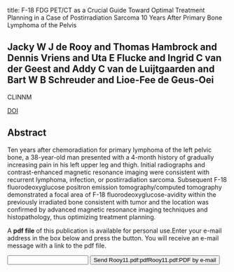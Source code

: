 title: F-18 FDG PET/CT as a Crucial Guide Toward Optimal Treatment Planning in a Case of Postirradiation Sarcoma 10 Years After Primary Bone Lymphoma of the Pelvis

## Jacky W J de Rooy and Thomas Hambrock and Dennis Vriens and Uta E Flucke and Ingrid C van der Geest and Addy C van de Luijtgaarden and Bart W B Schreuder and Lioe-Fee de Geus-Oei
CLINNM

<a href="https://doi.org/10.1097/RLU.0b013e318217561c">DOI</a>

## Abstract
Ten years after chemoradiation for primary lymphoma of the left pelvic bone, a 38-year-old man presented with a 4-month history of gradually increasing pain in his left upper leg and thigh. Initial radiographs and contrast-enhanced magnetic resonance imaging were consistent with recurrent lymphoma, infection, or postirradiation sarcoma. Subsequent F-18 fluorodeoxyglucose positron emission tomography/computed tomography demonstrated a focal area of F-18 fluorodeoxyglucose-avidity within the previously irradiated bone consistent with tumor and the location was confirmed by advanced magnetic resonance imaging techniques and histopathology, thus optimizing treatment planning.

A <b>pdf file</b> of this publication is available for personal use.Enter your e-mail address in the box below and press the button. You will receive an e-mail message with a link to the pdf file.
<form action="sender.php">  <input type="text" name="email">  <input type="submit" value="Send Rooy11.pdf:pdfRooy11.pdf:PDF by e-mail"></form>